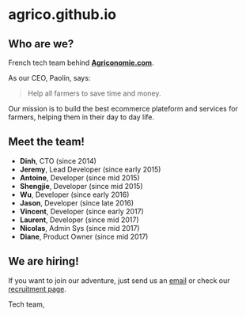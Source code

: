 # agrico.github.io

## Who are we?

French tech team behind **[Agriconomie.com](https://www.agriconomie.com)**.

As our CEO, Paolin, says:

> Help all farmers to save time and money.

Our mission is to build the best ecommerce plateform and services for farmers, helping them in their day to day life.

## Meet the team!

- **Dinh**, CTO (since 2014)
- **Jeremy**, Lead Developer (since early 2015)
- **Antoine**, Developer (since mid 2015)
- **Shengjie**, Developer (since mid 2015)
- **Wu**, Developer (since early 2016)
- **Jason**, Developer (since late 2016)
- **Vincent**, Developer (since early 2017)
- **Laurent**, Developer (since mid 2017)
- **Nicolas**, Admin Sys (since mid 2017)
- **Diane**, Product Owner (since mid 2017)

## We are hiring!

If you want to join our adventure, just send us an [email](mailto:tech+agrico@agriconomie.com) or check our [recruitment page](https://www.agriconomie.com/recrutement).

Tech team,
